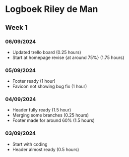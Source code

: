# Logboek Riley de Man

## Week 1

### 06/09/2024
- Updated trello board (0.25 hours)
- Start at homepage revise {at around 75%} (1.75 hours)

### 05/09/2024
- Footer ready (1 hour)
- Favicon not showing bug fix (1 hour)

### 04/09/2024
- Header fully ready (1.5 hour)
- Merging some branches (0.25 hours)
- Footer made for around 60% (1.5 hours)

### 03/09/2024
- Start with coding
- Header almost ready (0.5 hours)